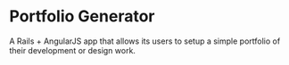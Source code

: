 # Portfolio Generator

A Rails + AngularJS app that allows its users to setup a simple portfolio of their development or design work. 

